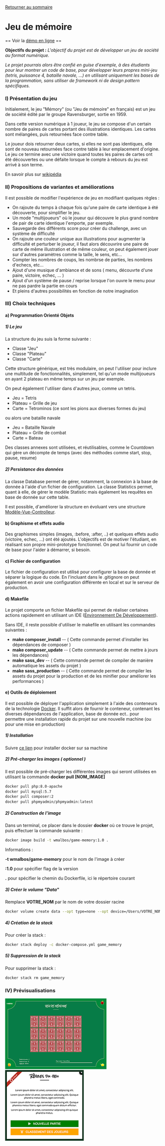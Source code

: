 [Retourner au sommaire](https://github.com/wmalbos/wmalbos/blob/main/README.md)

# Jeu de mémoire

== Voir la [démo en ligne](https://games.wmalbos.fr/memory) ==

**Objectifs du projet :** _L'objectif du projet est de développer un jeu de société au format numérique._ 

_Le projet pourrais alors être confié en guise d'exemple, à des étudiants pour leur montrer un code de base, pour développer leurs propres mini-jeu (tetris, puissance 4, bataille navale, ...) en utilisant uniquement les bases de la programmation, sans utiliser de framework ni de design pattern spécifiques._

### I) Présentation du jeu

Initialement, le jeu "Mémory" (ou "Jeu de mémoire" en français) est un jeu de société édité par le groupe Ravensburger, sortie en 1959.

Dans cette version numérique à 1 joueur, le jeu se compose d'un certain nombre de paires de cartes portant des illustrations identiques. Les cartes sont mélangées, puis retournées face contre table.

Le joueur dois retourner deux cartes, si elles ne sont pas identiques, elle sont de nouveau retournées face contre table à leur emplacement d'origine. Le jeu ce termine avec une victoire quand toutes les paires de cartes ont été découvertes ou une défaite lorsque le compte à rebours du jeu est arrivé à son terme. 

En savoir plus sur [wikipédia](https://fr.wikipedia.org/wiki/Memory_(jeu))

### II) Propositions de variantes et améliorations

Il est possible de modifier l'expérience de jeu en modifiant quelques règles : 

- On rajoute du temps à chaque fois qu'une paire de carte identique à été découverte, pour simplifier le jeu.
- Un mode "multijoueurs" où le joueur qui découvre le plus grand nombre de pair de carte identique l'emporte, par exemple.
- Sauvegarde des différents score pour créer du challenge, avec un système de difficulté
- On rajoute une couleur unique aux illustrations pour augmenter la difficulté et perturber le joueur, il faut alors découvrire une paire de carte de même illustration et de même couleur, on peut également jouer sur d'autres paramètres comme la taille, le sens, etc...
- Compter les nombres de coups, les nombrse de parties, les nombres d'echecs, etc...
- Ajout d'une musique d'ambiance et de sons ( menu, découvrte d'une paire, victoire, echec, ... )
- Ajout d'un système de pause / reprise lorsque l'on ouvre le menu pour ne pas pardre la partie en cours
- Et pleins d'autres possibilités en fonction de notre imagination

### III) Choix techniques

#### a) Programmation Orienté Objets
##### 1) Le jeu

La structure du jeu suis la forme suivante : 
- Classe "Jeu"
- Classe "Plateau"
- Classe "Carte"

Cette structure générique, est très modulaire, on peut l'utiliser pour inclure une multitude de fonctionnalités, simplement, tel qu'un mode multijoueurs en ayant 2 plateau en même temps sur un jeu par exemple. 

On peut également l'utiliser dans d'autres jeux, comme un tetris. 
- Jeu = Tetris
- Plateau = Grille de jeu
- Carte = Tetrominos (ce sont les pions aux diverses formes du jeu)

ou alors une bataille navale
- Jeu = Bataille Navale
- Plateau = Grille de combat
- Carte = Bateau

Des classes annexes sont utilisées, et réutilisables, comme le Countdown qui gère un décompte de temps (avec des méthodes comme start, stop, pause, resume) 

##### 2) Persistance des données
La classe Database permet de gérer, notamment, la connexion à la base de donnée à l'aide d'un fichier de configuration. 
La classe Statistics permet, quant à elle, de gérer le modèle Statistic mais également les requêtes en base de donnée sur cette table. 

Il est possible, d'améliorer la structure en évoluant vers une structure [Modèle-Vue-Controlleur](https://fr.wikipedia.org/wiki/Mod%C3%A8le-vue-contr%C3%B4leur).

#### b) Graphisme et effets audio
Des graphismes simples (images, :before, :after, ..) et quelques effets audio (victoire, echec, ...) ont été ajoutés. L'objectifs est de motiver l'étudiant, en réalisant son propre mini-prototype fonctionnel. On peut lui fournir un code de base pour l'aider à démarrer, si besoin.

#### c) Fichier de configuration
Le fichier de configuration est utilisé pour configurer la base de donnée et séparer la logique du code. En l'incluant dans le .gitignore on peut également en avoir une configuration différente en local et sur le serveur de production.

#### d) Makefile
Le projet comporte un fichier Makefile qui permet de réaliser certaines actions rapidement en utilisant un IDE ([Environnement De Développement](https://fr.wikipedia.org/wiki/Environnement_de_d%C3%A9veloppement)). 

Sans IDE, il reste possible d'utiliser le makefile en utilisant les commandes suivantes : 

- **make composer_install** -- ( Cette commande permet d'installer les dépendances de composer )
- **make composer_update** -- ( Cette commande permet de mettre à jours les dépendances)
- **make sass_dev** -- ( Cette commande permet de compiler de manière automatique les assets du projet )
- **make sass_production** -- ( Cette commande permet de compiler les assets du projet pour la production et de les minifier pour améliorer les performances )

#### e) Outils de déploiement

Il est possible de déployer l'application simplement à l'aide des conteneurs de la technologie [Docker](https://fr.wikipedia.org/wiki/Docker_(logiciel)). 
Il suffit alors de fournir le conteneur, contenant les diverses dépendances de l'application, base de donnée ect.. pour permettre une installation rapide du projet sur une nouvelle machine (ou pour une mise en production)

##### 1) Installation

Suivre [ce lien](https://docs.docker.com/get-docker/) pour installer docker sur sa machine


##### 2) Pré-charger les images ( optionnel )

Il est possible de pré-charger les différentes images qui seront utilisées en utilisant la commande **docker pull [NOM_IMAGE]**

```sh
docker pull php:8.0-apache
docker pull mysql:5.7
docker pull composer:2
docker pull phpmyadmin/phpmyadmin:latest
```


##### 2) Construction de l'image

Dans un terminal, ce placer dans le dossier **docker** où ce trouve le projet, puis effectuer la commande suivante :

```sh
docker image build -t wmalbos/game-memory:1.0 .
```

Informations :

**-t wmalbos/game-memory**  pour le nom de l'image à créer

**:1.0** pour spécifier flag de la version

**.** pour spécifier le chemin du Dockerfile, ici le répertoire courant

##### 3) Créer le volume "Data"

Remplace **VOTRE_NOM** par le nom de votre dossier racine

```sh
docker volume create data --opt type=none --opt device=/Users/VOTRE_NOM/data --opt o=bind
```


##### 4) Création de la stack

Pour créer la stack :

```sh
docker stack deploy -c docker-compose.yml game_memory
```

##### 5) Suppression de la stack

Pour supprimer la stack : 

```sh
docker stack rm game_memory
```



### IV) Prévisualisations

<p float="center">
<img width="330" src="./docs/screen_1.jpg">
<img width="256" src="./docs/screen_2.jpg">
</p>
